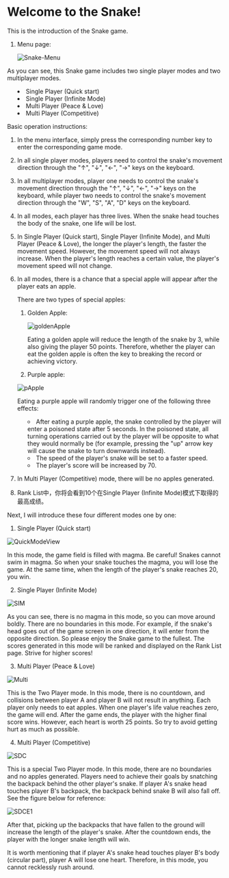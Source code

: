 # Welcome to the Snake!

This is the introduction of the Snake game.

1. Menu page:

    ![Snake-Menu](./images/Snake-Menu.png)

As you can see, this Snake game includes two single player modes and two multiplayer modes.

<style>
ul {
    list-style-position: inside; 
}
</style>

<ul>
    <li>Single Player (Quick start)</li>
    <li>Single Player (Infinite Mode)</li>
    <li>Multi Player (Peace & Love)</li>
    <li>Multi Player (Competitive)</li>
</ul>
Basic operation instructions:

1. In the menu interface, simply press the corresponding number key to enter the corresponding game mode.

2. In all single player modes, players need to control the snake's movement direction through the "↑", "↓", "←", "→" keys on the keyboard.

3. In all multiplayer modes, player one needs to control the snake's movement direction through the "↑", "↓", "←", "→" keys on the keyboard, 
while player two needs to control the snake's movement direction through the "W", "S", "A", "D" keys on the keyboard.

4. In all modes, each player has three lives. When the snake head touches the body of the snake, one life will be lost.

5. In Single Player (Quick start), Single Player (Infinite Mode), and Multi Player (Peace & Love), the longer the player's length, the faster the movement speed. However, the movement speed will not always increase. When the player's length reaches a certain value, the player's movement speed will not change.

6. In all modes, there is a chance that a special apple will appear after the player eats an apple.

   There are two types of special apples:

   1. Golden Apple:

      ![goldenApple](./src/statics/goldenApple.png)

      Eating a golden apple will reduce the length of the snake by 3, while also giving the 
      player 50 points. Therefore, whether the player can eat the golden apple is often the key to breaking the record or achieving victory.

   2.  Purple apple:

      ![pApple](./src/statics/poisonApple.png)

   Eating a purple apple will randomly trigger one of the following three effects:

      - After eating a purple apple, the snake controlled by the player will enter a poisoned state after 5 seconds. In the poisoned state, all turning operations carried out by the player will be opposite to what they would normally be (for example, pressing the "up" arrow key will cause the snake to turn downwards instead).
      - The speed of the player's snake will be set to a faster speed.
      - The player's score will be increased by 70.

  7. In Multi Player (Competitive) mode, there will be no apples generated.

  8. Rank List中，你将会看到10个在Single Player (Infinite Mode)模式下取得的最高成绩。



Next, I will introduce these four different modes one by one:

 1.   Single Player (Quick start)

   ![QuickModeView](./images/QuickModeView.png)

In this mode, the game field is filled with magma. Be careful! Snakes cannot swim in magma. So when your snake touches the magma, you will lose the game. At the same time, when the length of the player's snake reaches 20, you win.

2.    Single Player (Infinite Mode)

![SIM](./images/SIM.png)

As you can see, there is no magma in this mode, so you can move around boldly. There are no boundaries in this mode. For example, if the snake's head goes out of the game screen in one direction, it will enter from the opposite direction. So please enjoy the Snake game to the fullest. The scores generated in this mode will be ranked and displayed on the Rank List page. Strive for higher scores!

3. Multi Player (Peace & Love)

![Multi](./images/SDLP.png)

This is the Two Player mode. In this mode, there is no countdown, and collisions between player A and player B will not result in anything. Each player only needs to eat apples. When one player's life value reaches zero, the game will end. After the game ends, the player with the higher final score wins. However, each heart is worth 25 points. So try to avoid getting hurt as much as possible.

4. Multi Player (Competitive)

![SDC](./images/SDC.png)

This is a special Two Player mode. In this mode, there are no boundaries and no apples generated. Players need to achieve their goals by snatching the backpack behind the other player's snake. If player A's snake head touches player B's backpack, the backpack behind snake B will also fall off. See the figure below for reference:

![SDCE1](./images/SDCE1.png)

After that, picking up the backpacks that have fallen to the ground will increase the length of the player's snake. After the countdown ends, the player with the longer snake length will win.

It is worth mentioning that if player A's snake head touches player B's body (circular part), player A will lose one heart. Therefore, in this mode, you cannot recklessly rush around.






